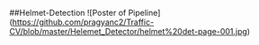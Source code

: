 ##Helmet-Detection
![Poster of Pipeline]
(https://github.com/pragyanc2/Traffic-CV/blob/master/Helemet_Detector/helmet%20det-page-001.jpg)
